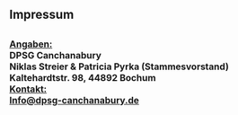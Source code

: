 

<h2 style="margin-left: 40px;">Impressum</h2>

<h2 style="margin-left: 40px;"><span style="font-size:16px;">
<span style="text-decoration: underline;">Angaben:</span><br/>
DPSG Canchanabury<br/>
Niklas Streier & Patricia Pyrka (Stammesvorstand)<br/>
Kaltehardtstr. 98, 44892 Bochum<br/>
<span style="text-decoration: underline;">Kontakt:</span><br/>
<a href="mailto:Info@dpsg-canchanabury.de">Info@dpsg-canchanabury.de</a></span></h2>
